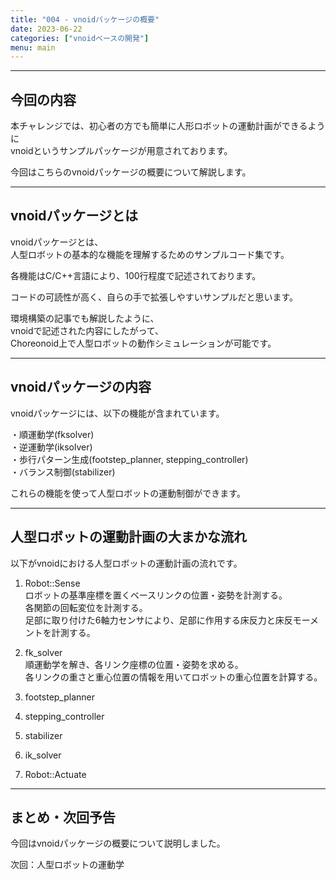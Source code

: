 ```yaml
---
title: "004 - vnoidパッケージの概要"
date: 2023-06-22
categories: ["vnoidベースの開発"]
menu: main
---
```


---

## 今回の内容

本チャレンジでは、初心者の方でも簡単に人形ロボットの運動計画ができるように  
vnoidというサンプルパッケージが用意されております。

今回はこちらのvnoidパッケージの概要について解説します。

---

## vnoidパッケージとは
vnoidパッケージとは、  
人型ロボットの基本的な機能を理解するためのサンプルコード集です。

各機能はC/C++言語により、100行程度で記述されております。

コードの可読性が高く、自らの手で拡張しやすいサンプルだと思います。

環境構築の記事でも解説したように、  
vnoidで記述された内容にしたがって、  
Choreonoid上で人型ロボットの動作シミュレーションが可能です。

---

## vnoidパッケージの内容

vnoidパッケージには、以下の機能が含まれています。

・順運動学(fksolver)  
・逆運動学(iksolver)  
・歩行パターン生成(footstep_planner, stepping_controller)  
・バランス制御(stabilizer)

これらの機能を使って人型ロボットの運動制御ができます。

---

## 人型ロボットの運動計画の大まかな流れ

以下がvnoidにおける人型ロボットの運動計画の流れです。

1. Robot::Sense  
ロボットの基準座標を置くベースリンクの位置・姿勢を計測する。  
各関節の回転変位を計測する。  
足部に取り付けた6軸力センサにより、足部に作用する床反力と床反モーメントを計測する。

1. fk_solver  
順運動学を解き、各リンク座標の位置・姿勢を求める。  
各リンクの重さと重心位置の情報を用いてロボットの重心位置を計算する。

1. footstep_planner

1. stepping_controller

1. stabilizer

1. ik_solver

1. Robot::Actuate

---

## まとめ・次回予告

今回はvnoidパッケージの概要について説明しました。

次回：人型ロボットの運動学

